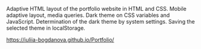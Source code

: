 Adaptive HTML layout of the portfolio website in HTML and CSS. Mobile adaptive layout, media queries. Dark theme on CSS variables and JavaScript. Determination of the dark theme by system settings. Saving the selected theme in localStorage.  

https://iuliia-bogdanova.github.io/Portfolio/
